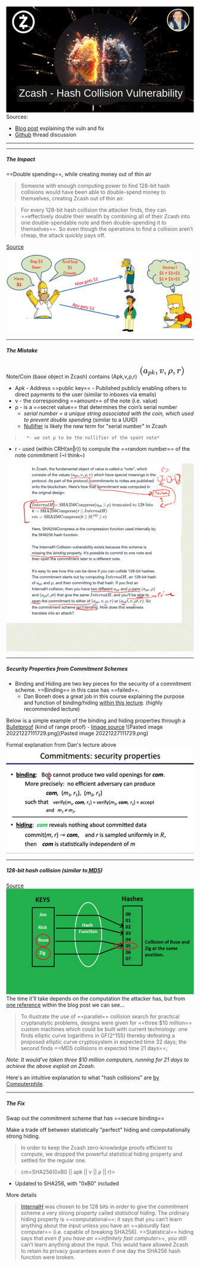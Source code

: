 ![Zcash_Vuln.png](Images/Zcash_Vuln.png)
Sources:
- [Blog post](https://electriccoin.co/blog/fixing-zcash-vulns/?utm_source=pocket_reader) explaining the vuln and fix
- [Github](https://github.com/zcash/zcash/issues/738) thread discussion 
---
---
##### The Impact

==Double spending==, while creating money out of thin air

> Someone with enough computing power to find 128-bit hash collisions would have been able to double-spend money to themselves, creating Zcash out of thin air.

> For every 128-bit hash collision the attacker finds, they can ==effectively double their wealth by combining all of their Zcash into one double-spendable note and then double-spending it to themselves==. So even though the operations to find a collision aren’t cheap, the attack quickly pays off.

[Source](https://www.linkedin.com/pulse/blockchain-double-spending-problem-harinder-seera/)
![Double_Spend.png](Images/Double_Spend.png)

---
##### The Mistake

Note/Coin (base object in Zcash) contains (Apk,v,ρ,r)
![Note_data.png](Images/Note_data.png)
- A*pk* - Address ==public key== - Published publicly enabling others to direct payments to the user (similar to inboxes via emails)
- v - the corresponding ==amount== of the note (i.e. value)
- ρ - is a ==secret value== that determines the coin’s serial number 
	- *serial number = a unique string associated with the coin, which used to prevent double spending* (similar to a UUID)
	- [Nullifier](https://zcash.github.io/orchard/design/nullifiers.html) is likely the new term for "serial number" in Zcash
> 		*- we set ρ to be the nullifier of the spent note*
- r - used (within CRH(sn‖r)) to compute the ==random number== of the note commitment (~I think~)

![The_Mistake.png](Images/The_Mistake.png)

---
##### Security Properties from Commitment Schemes 

- Binding and Hiding are two key pieces for the security of a commitment scheme. ==Binding== in this case has ==failed==. 
	- Dan Boneh does a great job in this course explaining the purpose and function of binding/hiding [within this lecture](https://youtu.be/H3GmsxRU1Kw?t=832). (highly recommended lecture)

Below is a simple example of the binding and hiding properties through a [Bulletproof](https://youtu.be/ilGfKH-kFiQ) (kind of range proof) - [Image source](https://medium.com/coinmonks/zero-knowledge-proofs-um-what-a092f0ee9f28)
![Pasted image 20221227111729.png](Pasted image 20221227111729.png)

Formal explanation from Dan's lecture above
![Dan_Boneh_Binding_Hiding.png](Images/Dan_Boneh_Binding_Hiding.png)

---
##### 128-bit hash collision (similar to[ MD5](https://en.wikipedia.org/wiki/MD5#Collision_vulnerabilities))

[Source](https://www.geeksforgeeks.org/java-program-to-implement-hash-tables-chaining-with-doubly-linked-lists/)
![Hash_Collision.png](Images/Hash_Collision.png)
The time it'll take depends on the computation the attacker has, but from [one reference](http://people.scs.carleton.ca/~paulv/papers/JoC97.pdf) within the blog post we can see... 

>  To illustrate the use of ==parallel== collision search for practical cryptanalytic problems, designs were given for ==three $10 million== custom machines which could be built with current technology: one finds elliptic curve logarithms in GF(2^155) thereby defeating a proposed elliptic curve cryptosystem in expected time 32 days; the second finds ==MD5 collisions in expected time 21 days==;

*Note: It would've taken three $10 million computers, running for 21 days to achieve the above exploit on Zcash.* 

Here's an intuitive explanation to what "hash collisions" are [by Computerphile](https://youtu.be/b4b8ktEV4Bg?t=97). 

---
##### The Fix

Swap out the commitment scheme that has ==secure binding==

Make a trade off between statistically "perfect" hiding and computationally strong hiding. 

> In order to keep the Zcash zero-knowledge proofs efficient to compute, we dropped the powerful statistical hiding property and settled for the regular one.

> cm=SHA256(0xB0 || apk || v || ρ || r)> 
- Updated to SHA256, with "0xB0" included

More details
> [InternalH](http://zerocash-project.org/media/pdf/zerocash-extended-20140518.pdf) was chosen to be 128 bits in order to give the commitment scheme a very strong property called _statistical hiding_. The ordinary hiding property is ==computational==: it says that you can’t learn anything about the input unless you have an ==absurdly fast computer== (i.e. capable of breaking SHA256). ==Statistical== hiding says that _even if you have an ==infinitely fast computer_==, you still can’t learn anything about the input. This would have allowed Zcash to retain its privacy guarantees even if one day the SHA256 hash function were broken.
